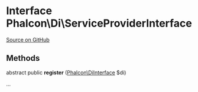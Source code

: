 # Interface **Phalcon\\Di\\ServiceProviderInterface**

<a href="https://github.com/phalcon/cphalcon/blob/master/phalcon/di/serviceproviderinterface.zep" class="btn btn-default btn-sm">Source on GitHub</a>

## Methods

abstract public **register** ([Phalcon\DiInterface](/[[language]]/[[version]]/api/Phalcon_DiInterface) $di)

...
